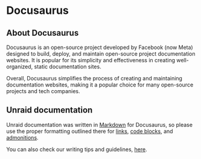 # Docusaurus

## About Docusaurus

Docusaurus is an open-source project developed by Facebook (now Meta) designed to build, deploy, and maintain open-source project documentation websites. It is popular for its simplicity and effectiveness in creating well-organized, static documentation sites.

Overall, Docusaurus simplifies the process of creating and maintaining documentation websites, making it a popular choice for many open-source projects and tech companies.

## Unraid documentation

Unraid documentation was written in [Markdown](./tutorial-basics/markdown-features.mdx) for Docusaurus, so please use the proper formatting outlined there for [links](https://docs.unraid.net/contribute-to-docs/tutorial-basics/markdown-features#links),  [code blocks](https://docs.unraid.net/contribute-to-docs/tutorial-basics/markdown-features#code-blocks), and [admonitions](https://docs.unraid.net/contribute-to-docs/tutorial-basics/markdown-features#admonitions).

You can also check our writing tips and guidelines, [here](../unraid-styleguide/conventions.md).